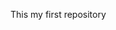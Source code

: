 
This my first repository
<!DOCTYPE html>
<html>
<head>
	<title></title>
</head>
<body>

</body>
</html>